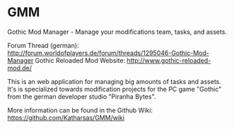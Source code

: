 GMM
===

Gothic Mod Manager - Manage your modifications team, tasks, and assets.


Forum Thread (german): http://forum.worldofplayers.de/forum/threads/1295046-Gothic-Mod-Manager
Gothic Reloaded Mod Website: http://www.gothic-reloaded-mod.de/



This is an web application for managing big amounts of tasks and assets. It's is specialized towards modification projects for the PC game "Gothic" from the german developer studio "Piranha Bytes".

More information can be found in the Github Wiki: https://github.com/Katharsas/GMM/wiki
